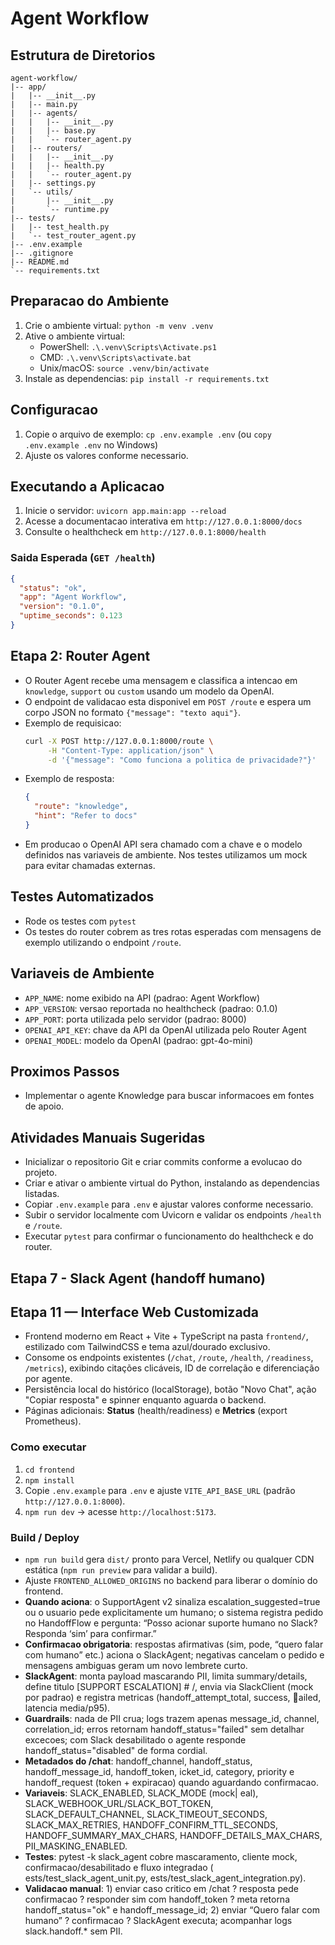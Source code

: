# Agent Workflow

## Estrutura de Diretorios
```
agent-workflow/
|-- app/
|   |-- __init__.py
|   |-- main.py
|   |-- agents/
|   |   |-- __init__.py
|   |   |-- base.py
|   |   `-- router_agent.py
|   |-- routers/
|   |   |-- __init__.py
|   |   |-- health.py
|   |   `-- router_agent.py
|   |-- settings.py
|   `-- utils/
|       |-- __init__.py
|       `-- runtime.py
|-- tests/
|   |-- test_health.py
|   `-- test_router_agent.py
|-- .env.example
|-- .gitignore
|-- README.md
`-- requirements.txt
```

## Preparacao do Ambiente
1. Crie o ambiente virtual: `python -m venv .venv`
2. Ative o ambiente virtual:
   - PowerShell: `.\.venv\Scripts\Activate.ps1`
   - CMD: `.\.venv\Scripts\activate.bat`
   - Unix/macOS: `source .venv/bin/activate`
3. Instale as dependencias: `pip install -r requirements.txt`

## Configuracao
1. Copie o arquivo de exemplo: `cp .env.example .env` (ou `copy .env.example .env` no Windows)
2. Ajuste os valores conforme necessario.

## Executando a Aplicacao
1. Inicie o servidor: `uvicorn app.main:app --reload`
2. Acesse a documentacao interativa em `http://127.0.0.1:8000/docs`
3. Consulte o healthcheck em `http://127.0.0.1:8000/health`

### Saida Esperada (`GET /health`)
```json
{
  "status": "ok",
  "app": "Agent Workflow",
  "version": "0.1.0",
  "uptime_seconds": 0.123
}
```

## Etapa 2: Router Agent
- O Router Agent recebe uma mensagem e classifica a intencao em `knowledge`, `support` ou `custom` usando um modelo da OpenAI.
- O endpoint de validacao esta disponivel em `POST /route` e espera um corpo JSON no formato `{"message": "texto aqui"}`.
- Exemplo de requisicao:
  ```bash
  curl -X POST http://127.0.0.1:8000/route \
       -H "Content-Type: application/json" \
       -d '{"message": "Como funciona a politica de privacidade?"}'
  ```
- Exemplo de resposta:
  ```json
  {
    "route": "knowledge",
    "hint": "Refer to docs"
  }
  ```
- Em producao o OpenAI API sera chamado com a chave e o modelo definidos nas variaveis de ambiente. Nos testes utilizamos um mock para evitar chamadas externas.

## Testes Automatizados
- Rode os testes com `pytest`
- Os testes do router cobrem as tres rotas esperadas com mensagens de exemplo utilizando o endpoint `/route`.

## Variaveis de Ambiente
- `APP_NAME`: nome exibido na API (padrao: Agent Workflow)
- `APP_VERSION`: versao reportada no healthcheck (padrao: 0.1.0)
- `APP_PORT`: porta utilizada pelo servidor (padrao: 8000)
- `OPENAI_API_KEY`: chave da API da OpenAI utilizada pelo Router Agent
- `OPENAI_MODEL`: modelo da OpenAI (padrao: gpt-4o-mini)

## Proximos Passos
- Implementar o agente Knowledge para buscar informacoes em fontes de apoio.

## Atividades Manuais Sugeridas
- Inicializar o repositorio Git e criar commits conforme a evolucao do projeto.
- Criar e ativar o ambiente virtual do Python, instalando as dependencias listadas.
- Copiar `.env.example` para `.env` e ajustar valores conforme necessario.
- Subir o servidor localmente com Uvicorn e validar os endpoints `/health` e `/route`.
- Executar `pytest` para confirmar o funcionamento do healthcheck e do router.
## Etapa 7 - Slack Agent (handoff humano)

## Etapa 11 — Interface Web Customizada
- Frontend moderno em React + Vite + TypeScript na pasta `frontend/`, estilizado com TailwindCSS e tema azul/dourado exclusivo.
- Consome os endpoints existentes (`/chat`, `/route`, `/health`, `/readiness`, `/metrics`), exibindo citações clicáveis, ID de correlação e diferenciação por agente.
- Persistência local do histórico (localStorage), botão "Novo Chat", ação "Copiar resposta" e spinner enquanto aguarda o backend.
- Páginas adicionais: **Status** (health/readiness) e **Metrics** (export Prometheus).

### Como executar
1. `cd frontend`
2. `npm install`
3. Copie `.env.example` para `.env` e ajuste `VITE_API_BASE_URL` (padrão `http://127.0.0.1:8000`).
4. `npm run dev` → acesse `http://localhost:5173`.

### Build / Deploy
- `npm run build` gera `dist/` pronto para Vercel, Netlify ou qualquer CDN estática (`npm run preview` para validar a build).
- Ajuste `FRONTEND_ALLOWED_ORIGINS` no backend para liberar o domínio do frontend.
- **Quando aciona**: o SupportAgent v2 sinaliza escalation_suggested=true ou o usuario pede explicitamente um humano; o sistema registra pedido no HandoffFlow e pergunta: “Posso acionar suporte humano no Slack? Responda ‘sim’ para confirmar.”
- **Confirmacao obrigatoria**: respostas afirmativas (sim, pode, “quero falar com humano” etc.) aciona o SlackAgent; negativas cancelam o pedido e mensagens ambiguas geram um novo lembrete curto.
- **SlackAgent**: monta payload mascarando PII, limita summary/details, define titulo [SUPPORT ESCALATION] #<ticket> <categoria>/<prioridade>, envia via SlackClient (mock por padrao) e registra metricas (handoff_attempt_total, success, ailed, latencia media/p95).
- **Guardrails**: nada de PII crua; logs trazem apenas message_id, channel, correlation_id; erros retornam handoff_status="failed" sem detalhar excecoes; com Slack desabilitado o agente responde handoff_status="disabled" de forma cordial.
- **Metadados do /chat**: handoff_channel, handoff_status, handoff_message_id, handoff_token, 	icket_id, category, priority e handoff_request (token + expiracao) quando aguardando confirmacao.
- **Variaveis**: SLACK_ENABLED, SLACK_MODE (mock|eal), SLACK_WEBHOOK_URL/SLACK_BOT_TOKEN, SLACK_DEFAULT_CHANNEL, SLACK_TIMEOUT_SECONDS, SLACK_MAX_RETRIES, HANDOFF_CONFIRM_TTL_SECONDS, HANDOFF_SUMMARY_MAX_CHARS, HANDOFF_DETAILS_MAX_CHARS, PII_MASKING_ENABLED.
- **Testes**: pytest -k slack_agent cobre mascaramento, cliente mock, confirmacao/desabilitado e fluxo integradao (	ests/test_slack_agent_unit.py, 	ests/test_slack_agent_integration.py).
- **Validacao manual**: 1) enviar caso critico em /chat ? resposta pede confirmacao ? responder sim com handoff_token ? meta retorna handoff_status="ok" e handoff_message_id; 2) enviar “Quero falar com humano” ? confirmacao ? SlackAgent executa; acompanhar logs slack.handoff.* sem PII.
